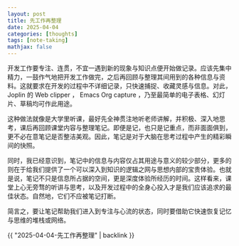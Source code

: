 ```yaml
---
layout: post
title: 先工作再整理
date: 2025-04-04
categories: [thoughts]
tags: [note-taking]
mathjax: false
---
```


开发工作要专注、连贯，不宜一遇到新的现象与知识点便开始做记录。应该先集中精力，一鼓作气地把开发工作做完，之后再回顾与整理其间用到的各种信息与资料。这就要求在开发的过程中不详细记录，只快速捕捉、收藏灵感与信息。对此， Joplin 的 Web clipper ， Emacs Org capture ，乃至最简单的电子表格、幻灯片、草稿均可作此用途。

这种做法就像是大学里听课，最好先全神贯注地听老师讲解，并积极、深入地思考，课后再回顾课堂内容与整理笔记。即便是记，也只是记重点，而非面面俱到，更不必在意笔记是否整洁美观。因此，笔记是对于大脑在思考过程中产生的精彩瞬间的快照。

同时，我已经意识到，笔记中的信息与内容仅占其用途与意义的较少部分，更多的则在于给我们提供了一个可以深入到知识的逻辑之网与思想内部的宝贵体验。也就是说，笔记不只是信息所占据的空间，更是深度体验所经历的时间。这样看来，课堂上心无旁骛的听讲与思考，以及开发过程中的全身心投入才是我们应该追求的最佳状态。自然地，它们不应被笔记打断。

简言之，要让笔记帮助我们进入到专注与心流的状态，同时要借助它快速恢复记忆与思维的堆栈或网络。

{{ "2025-04-04-先工作再整理" | backlink }}
